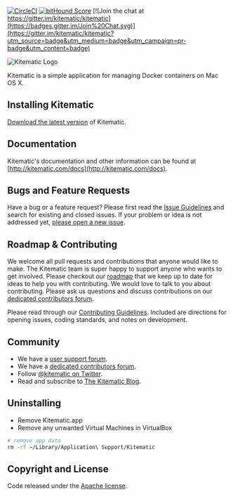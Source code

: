 [![CircleCI](https://img.shields.io/circleci/project/kitematic/kitematic.svg)](https://circleci.com/gh/kitematic/kitematic/tree/master)
[![bitHound Score](https://app.bithound.io/kitematic/kitematic/badges/score.svg)](http://app.bithound.io/kitematic/kitematic)
[![Join the chat at https://gitter.im/kitematic/kitematic](https://badges.gitter.im/Join%20Chat.svg)](https://gitter.im/kitematic/kitematic?utm_source=badge&utm_medium=badge&utm_campaign=pr-badge&utm_content=badge)

![Kitematic Logo](https://cloud.githubusercontent.com/assets/251292/5269258/1b229c3c-7a2f-11e4-96f1-e7baf3c86d73.png)

Kitematic is a simple application for managing Docker containers on Mac OS X.

## Installing Kitematic

[Download the latest version](https://kitematic.com/download) of Kitematic.

## Documentation

Kitematic's documentation and other information can be found at [http://kitematic.com/docs](http://kitematic.com/docs).

## Bugs and Feature Requests

Have a bug or a feature request? Please first read the [Issue Guidelines](https://github.com/kitematic/kitematic/blob/master/CONTRIBUTING.md#using-the-issue-tracker) and search for existing and closed issues. If your problem or idea is not addressed yet, [please open a new issue](https://github.com/kitematic/kitematic/issues/new).

## Roadmap & Contributing

We welcome all pull requests and contributions that anyone would like to make. The Kitematic team is super happy to support anyone who wants to get involved. Please checkout our [roadmap](ROADMAP.md) that we keep up to date for ideas to help you with contributing. We would love to talk to you about contributing. Please ask us questions and discuss contributions on our [dedicated contributors forum](https://dev.dockerproject.com/c/kitematic).

Please read through our [Contributing Guidelines](https://github.com/kitematic/kitematic/blob/master/CONTRIBUTING.md). Included are directions for opening issues, coding standards, and notes on development.

## Community

- We have a [user support forum](https://forums.docker.com/c/kitematic).
- We have a [dedicated contributors forum](https://dev.dockerproject.com/c/kitematic).
- Follow [@kitematic on Twitter](https://twitter.com/kitematic).
- Read and subscribe to [The Kitematic Blog](http://blog.kitematic.com).

## Uninstalling

- Remove Kitematic.app
- Remove any unwanted Virtual Machines in VirtualBox
```bash
# remove app data
rm -rf ~/Library/Application\ Support/Kitematic
```

## Copyright and License

Code released under the [Apache license](LICENSE).
